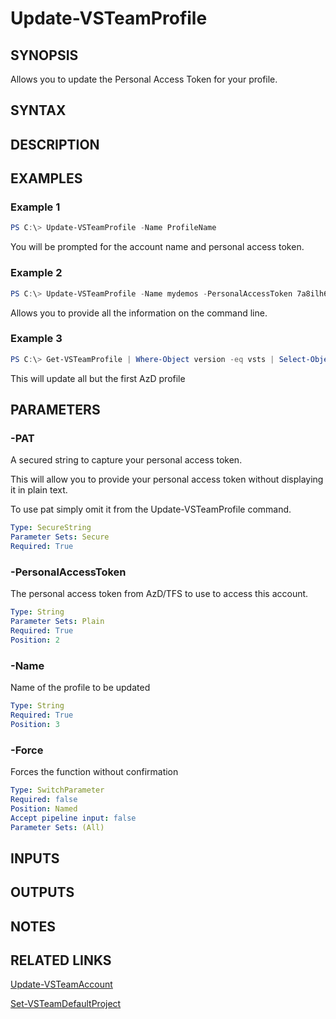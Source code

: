 


# Update-VSTeamProfile

## SYNOPSIS

Allows you to update the Personal Access Token for your profile.

## SYNTAX

## DESCRIPTION

## EXAMPLES

### Example 1

```PowerShell
PS C:\> Update-VSTeamProfile -Name ProfileName
```

You will be prompted for the account name and personal access token.

### Example 2

```PowerShell
PS C:\> Update-VSTeamProfile -Name mydemos -PersonalAccessToken 7a8ilh6db4aforlrnrqmdrxdztkjvcc4uhlh5vgbteserp3mziwnga
```

Allows you to provide all the information on the command line.

### Example 3

```PowerShell
PS C:\> Get-VSTeamProfile | Where-Object version -eq vsts | Select-Object -skip 1 | Update-VSTeamProfile -PersonalAccessToken 7a8ilh6db4aforlrnrqmdrxdztkjvcc4uhlh5vgbteserp3mziwnga -Force
```

This will update all but the first AzD profile

## PARAMETERS

### -PAT

A secured string to capture your personal access token.

This will allow you to provide your personal access token
without displaying it in plain text.

To use pat simply omit it from the Update-VSTeamProfile command.

```yaml
Type: SecureString
Parameter Sets: Secure
Required: True
```

### -PersonalAccessToken

The personal access token from AzD/TFS to use to access this account.

```yaml
Type: String
Parameter Sets: Plain
Required: True
Position: 2
```

### -Name

Name of the profile to be updated

```yaml
Type: String
Required: True
Position: 3
```

### -Force

Forces the function without confirmation

```yaml
Type: SwitchParameter
Required: false
Position: Named
Accept pipeline input: false
Parameter Sets: (All)
```

## INPUTS

## OUTPUTS

## NOTES

## RELATED LINKS

[Update-VSTeamAccount](Set-VSTeamAccount.md)

[Set-VSTeamDefaultProject](Set-VSTeamDefaultProject.md)

